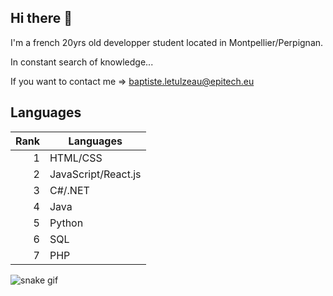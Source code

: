 ## Hi there 👋

I'm a french 20yrs old developper student located in Montpellier/Perpignan.

In constant search of knowledge...

If you want to contact me => baptiste.letulzeau@epitech.eu

## Languages

| Rank | Languages           |
|-----:|---------------------|
|     1| HTML/CSS            |
|     2| JavaScript/React.js |
|     3| C#/.NET             |
|     4| Java                |
|     5| Python              |
|     6| SQL                 |
|     7| PHP                 |

![snake gif](https://github.com/YOUR_USERNAME/YOUR_USERNAME/blob/output/github-contribution-grid-snake.gif)


